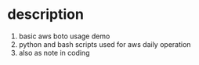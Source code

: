 description
=====
1. basic aws boto usage demo
2. python and bash scripts used for aws daily operation
3. also as note in coding

